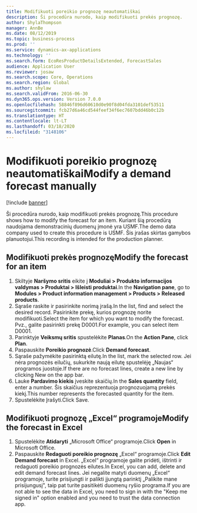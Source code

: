 ```yaml
---
title: Modifikuoti poreikio prognozę neautomatiškai
description: Ši procedūra nurodo, kaip modifikuoti prekės prognozę.
author: ShylaThompson
manager: AnnBe
ms.date: 08/12/2019
ms.topic: business-process
ms.prod: ''
ms.service: dynamics-ax-applications
ms.technology: ''
ms.search.form: EcoResProductDetailsExtended, ForecastSales
audience: Application User
ms.reviewer: josaw
ms.search.scope: Core, Operations
ms.search.region: Global
ms.author: shylaw
ms.search.validFrom: 2016-06-30
ms.dyn365.ops.version: Version 7.0.0
ms.openlocfilehash: 58846f896d60610d0e90f8d04fda3101def53511
ms.sourcegitcommit: fcb27d6a46cd544feef34f6ec7607bdd46b0c12b
ms.translationtype: HT
ms.contentlocale: lt-LT
ms.lasthandoff: 03/18/2020
ms.locfileid: "3148106"
---
```

# <a name="modify-a-demand-forecast-manually"></a><span data-ttu-id="59a9b-103">Modifikuoti poreikio prognozę neautomatiškai</span><span class="sxs-lookup"><span data-stu-id="59a9b-103">Modify a demand forecast manually</span></span>

[!include [banner](../../includes/banner.md)]

<span data-ttu-id="59a9b-104">Ši procedūra nurodo, kaip modifikuoti prekės prognozę.</span><span class="sxs-lookup"><span data-stu-id="59a9b-104">This procedure shows how to modify the forecast for an item.</span></span> <span data-ttu-id="59a9b-105">Kuriant šią procedūrą naudojama demonstracinių duomenų įmonė yra USMF.</span><span class="sxs-lookup"><span data-stu-id="59a9b-105">The demo data company used to create this procedure is USMF.</span></span> <span data-ttu-id="59a9b-106">Šis įrašas skirtas gamybos planuotojui.</span><span class="sxs-lookup"><span data-stu-id="59a9b-106">This recording is intended for the production planner.</span></span> 


## <a name="modify-the-forecast-for-an-item"></a><span data-ttu-id="59a9b-107">Modifikuoti prekės prognozę</span><span class="sxs-lookup"><span data-stu-id="59a9b-107">Modify the forecast for an item</span></span>
1. <span data-ttu-id="59a9b-108">Skiltyje **Naršymo sritis** eikite į **Moduliai > Produkto informacijos valdymas > Produktai > Išleisti produktai**.</span><span class="sxs-lookup"><span data-stu-id="59a9b-108">In the **Navigation pane**, go to **Modules > Product information management > Products > Released products**.</span></span>
2. <span data-ttu-id="59a9b-109">Sąraše raskite ir pasirinkite norimą įrašą.</span><span class="sxs-lookup"><span data-stu-id="59a9b-109">In the list, find and select the desired record.</span></span> <span data-ttu-id="59a9b-110">Pasirinkite prekę, kurios prognozę norite modifikuoti.</span><span class="sxs-lookup"><span data-stu-id="59a9b-110">Select the item for which you want to modify the forecast.</span></span> <span data-ttu-id="59a9b-111">Pvz., galite pasirinkti prekę D0001.</span><span class="sxs-lookup"><span data-stu-id="59a9b-111">For example, you can select item D0001.</span></span>  
3. <span data-ttu-id="59a9b-112">Parinktyje **Veiksmų sritis** spustelėkite **Planas**.</span><span class="sxs-lookup"><span data-stu-id="59a9b-112">On the **Action Pane**, click **Plan**.</span></span>
4. <span data-ttu-id="59a9b-113">Paspauskite **Poreikio prognozė**.</span><span class="sxs-lookup"><span data-stu-id="59a9b-113">Click **Demand forecast**.</span></span>
5. <span data-ttu-id="59a9b-114">Sąraše pažymėkite pasirinktą eilutę.</span><span class="sxs-lookup"><span data-stu-id="59a9b-114">In the list, mark the selected row.</span></span> <span data-ttu-id="59a9b-115">Jei nėra prognozės eilučių, sukurkite naują eilutę spustelėję „Naujas“ programos juostoje.</span><span class="sxs-lookup"><span data-stu-id="59a9b-115">If there are no forecast lines, create a new line by clicking New on the app bar.</span></span>  
6. <span data-ttu-id="59a9b-116">Lauke **Pardavimo kiekis** įveskite skaičių.</span><span class="sxs-lookup"><span data-stu-id="59a9b-116">In the **Sales quantity** field, enter a number.</span></span> <span data-ttu-id="59a9b-117">Šis skaičius reprezentuoja prognozuojamą prekės kiekį.</span><span class="sxs-lookup"><span data-stu-id="59a9b-117">This number represents the forecasted quantity for the item.</span></span>  
7. <span data-ttu-id="59a9b-118">Spustelėkite Įrašyti.</span><span class="sxs-lookup"><span data-stu-id="59a9b-118">Click Save.</span></span>

## <a name="modify-the-forecast-in-excel"></a><span data-ttu-id="59a9b-119">Modifikuoti prognozę „Excel“ programoje</span><span class="sxs-lookup"><span data-stu-id="59a9b-119">Modify the forecast in Excel</span></span>
1. <span data-ttu-id="59a9b-120">Spustelėkite **Atidaryti** „Microsoft Office“ programoje.</span><span class="sxs-lookup"><span data-stu-id="59a9b-120">Click **Open** in Microsoft Office.</span></span>
2. <span data-ttu-id="59a9b-121">Paspauskite **Redaguoti poreikio prognozę** „Excel“ programoje.</span><span class="sxs-lookup"><span data-stu-id="59a9b-121">Click **Edit Demand forecast** in Excel.</span></span> <span data-ttu-id="59a9b-122">„Excel“ programoje galite pridėti, ištrinti ir redaguoti poreikio prognozės eilutes.</span><span class="sxs-lookup"><span data-stu-id="59a9b-122">In Excel, you can add, delete and edit demand forecast lines.</span></span> <span data-ttu-id="59a9b-123">Jei negalite matyti duomenų „Excel“ programoje, turite prisijungti ir palikti įjungtą parinktį „Palikite mane prisijungusį", taip pat turite pasitikėti duomenų ryšio programa.</span><span class="sxs-lookup"><span data-stu-id="59a9b-123">If you are not able to see the data in Excel, you need to sign in with the "Keep me signed in" option enabled and you need to trust the data connection app.</span></span>  

